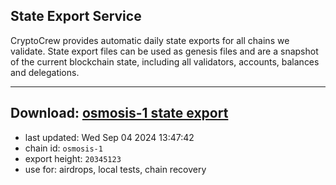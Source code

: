 ## State Export Service
CryptoCrew provides automatic daily state exports for all chains we validate. State export files can be used as genesis files and are a snapshot of the current blockchain state, including all validators, accounts, balances and delegations.

---
**Download: [osmosis-1 state export](https://dl-eu2.ccvalidators.com/SERVICE/osmosis/osmosis-1_export_20345123.json)**
---

- last updated: Wed Sep 04 2024 13:47:42
- chain id: `osmosis-1`
- export height: `20345123`
- use for: airdrops, local tests, chain recovery
